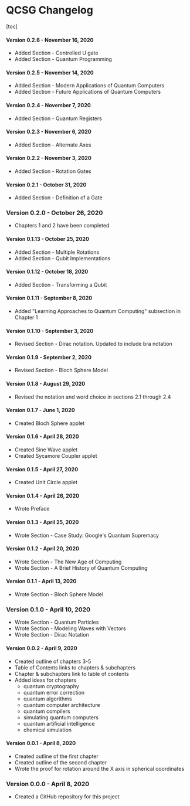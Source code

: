# QCSG Changelog

[toc]

#### Version 0.2.6 - November 16, 2020

* Added Section - Controlled U gate
* Added Section - Quantum Programming

#### Version 0.2.5 - November 14, 2020

* Added Section - Modern Applications of Quantum Computers
* Added Section - Future Applications of Quantum Computers

#### Version 0.2.4 - November 7, 2020

* Added Section - Quantum Registers

#### Version 0.2.3 - November 6, 2020

* Added Section - Alternate Axes

#### Version 0.2.2 - November 3, 2020

* Added Section - Rotation Gates

#### Version 0.2.1 - October 31, 2020

* Added Section - Definition of a Gate

### Version 0.2.0 - October 26, 2020

* Chapters 1 and 2 have been completed

#### Version 0.1.13 - October 25, 2020

* Added Section - Multiple Rotations
* Added Section - Qubit Implementations 

#### Version 0.1.12 - October 18, 2020

* Added Section - Transforming a Qubit

#### Version 0.1.11 - September 8, 2020

* Added "Learning Approaches to Quantum Computing" subsection in Chapter 1

#### Version 0.1.10 - September 3, 2020

* Revised Section - Dirac notation. Updated to include bra notation

#### Version 0.1.9 - September 2, 2020

* Revised Section - Bloch Sphere Model

#### Version 0.1.8 - August 29, 2020

* Revised the notation and word choice in sections 2.1 through 2.4

#### Version 0.1.7 - June 1, 2020

* Created Bloch Sphere applet

#### Version 0.1.6 - April 28, 2020

* Created Sine Wave applet
* Created Sycamore Coupler applet

#### Version 0.1.5 - April 27, 2020

* Created Unit Circle applet

#### Version 0.1.4 - April 26, 2020

* Wrote Preface

#### Version 0.1.3 - April 25, 2020

* Wrote Section - Case Study: Google's Quantum Supremacy

#### Version 0.1.2 - April 20, 2020

* Wrote Section - The New Age of Computing
* Wrote Section - A Brief History of Quantum Computing

#### Version 0.1.1 - April 13, 2020

* Wrote Section - Bloch Sphere Model

### Version 0.1.0 - April 10, 2020

* Wrote Section - Quantum Particles
* Wrote Section - Modeling Waves with Vectors
* Wrote Section - Dirac Notation

#### Version 0.0.2 - April 9, 2020

* Created outline of chapters 3-5
* Table of Contents links to chapters & subchapters
* Chapter & subchapters link to table of contents
* Added ideas for chapters 
  * quantum cryptography
  * quantum error correction
  * quantum algorithms
  * quantum computer architecture
  * quantum compilers
  * simulating quantum computers
  * quantum artificial intelligence
  * chemical simulation

#### Version 0.0.1 - April 8, 2020

* Created outline of the first chapter
* Created outline of the second chapter
* Wrote the proof for rotation around the X axis in spherical coordinates

### Version 0.0.0 - April 8, 2020

* Created a GitHub repository for this project

